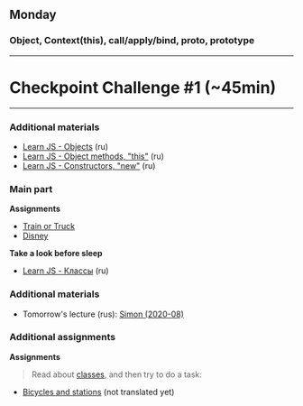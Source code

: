 ## Monday

### Object, Context(this), call/apply/bind, __proto__, prototype

----
# Checkpoint Challenge #1 (~45min)

----

### Additional materials

- [Learn JS - Objects](https://learn.javascript.ru/object) (ru)
- [Learn JS - Object methods, "this"](https://learn.javascript.ru/object-methods) (ru)
- [Learn JS - Constructors, "new"](https://learn.javascript.ru/constructor-new) (ru)

### Main part

**Assignments**
- [Train or Truck](../../../../core-proto-vehicle/master-eng)
- [Disney](../../../../core-proto-disney/master-eng)

**Take a look before sleep**
- [Learn JS - Классы][Class] (ru)

### Additional materials
- Tomorrow's lecture (rus): [Simon (2020-08)](https://www.youtube.com/watch?v=6DO-tJtUjS8&list=PL8NGcSL3ZP-_tTReN_spNfCi-6D4Ox-0o&index=13)

### Additional assignments

**Assignments**

> Read about [classes][Class], and then try to do a task:
- [Bicycles and stations](../../../../oojs-bikes-and-stations-challenge) (not translated yet)


[Class]: https://learn.javascript.ru/class
